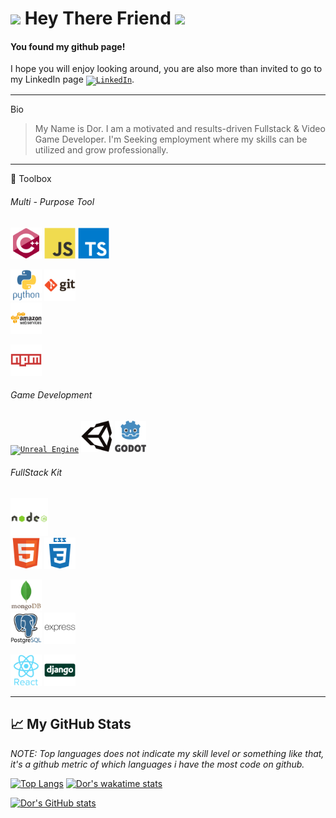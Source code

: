 # <img src="https://raw.githubusercontent.com/MartinHeinz/MartinHeinz/master/wave.gif" width="30px"> Hey There Friend <a href="https://github.com/Ckrcok?tab=followers"> <img src="https://img.shields.io/github/followers/Ckrcok?style=social" width="120px"></a><br>


#### You found my github page!

I hope you will enjoy looking around, you are also more than invited to go to my LinkedIn page <a href="https://www.linkedin.com/in/dorz/"><code><img src="https://cdn.worldvectorlogo.com/logos/linkedin-icon-2.svg" alt="LinkedIn" width="30" height="30"/></code></a>.
 
 
---
Bio

> My Name is Dor. I am a motivated and results-driven Fullstack & Video Game Developer. I'm Seeking employment where my skills can be utilized and grow professionally.


---

🧰 Toolbox

###### Multi - Purpose Tool
<code><a href="https://en.wikipedia.org/wiki/C%2B%2B"><img src="https://github.com/devicons/devicon/blob/master/icons/cplusplus/cplusplus-original.svg" alt="C++" width="50" height="50"/></a></code>
<code><a href="https://en.wikipedia.org/wiki/javascript"><img src="https://github.com/devicons/devicon/blob/master/icons/javascript/javascript-original.svg" alt="JavaScript" width="50" height="50"/></a></code>
<code><a href="https://en.wikipedia.org/wiki/TypeScript"><img src="https://github.com/devicons/devicon/blob/master/icons/typescript/typescript-original.svg" alt="TypeScipt" width="50" height="50"/></a></code>


<code><a href="https://en.wikipedia.org/wiki/Python_(programming_language)"><img src="https://github.com/devicons/devicon/blob/master/icons/python/python-original-wordmark.svg" alt="ExpressJS" width="50" height="50"/></a></code>
<code><a href="https://en.wikipedia.org/wiki/git"><img src="https://github.com/devicons/devicon/blob/master/icons/git/git-original-wordmark.svg" alt="Git" width="50" height="50"/></a></code>
<code><a href="https://en.wikipedia.org/wiki/Amazon_Web_Services">
<img src="https://github.com/devicons/devicon/blob/master/icons/amazonwebservices/amazonwebservices-original-wordmark.svg" alt="AWS" width="50" height="50"/></a></code>

<code><a href="https://en.wikipedia.org/wiki/Npm_(software)"><img src="https://github.com/devicons/devicon/blob/master/icons/npm/npm-original-wordmark.svg" alt="npm" width="50" height="50"/></a></code>



###### Game Development
<code><a href="https://en.wikipedia.org/wiki/Unreal_Engine"><img src="https://upload.wikimedia.org/wikipedia/commons/thumb/2/20/UE_Logo_Black_Centered.svg/800px-UE_Logo_Black_Centered.svg.png" alt="Unreal Engine" width="50" height="50"/></a></code>
<code><a href="https://en.wikipedia.org/wiki/Unity_(game_engine)"><img src="https://github.com/devicons/devicon/blob/master/icons/unity/unity-original.svg" alt="Unity" width="50" height="50"/></a></code>
<code><a href="https://en.wikipedia.org/wiki/Godot_(game_engine)"><img src="https://github.com/devicons/devicon/blob/master/icons/godot/godot-original-wordmark.svg" alt="Godot Engine" width="50" height="50"/></a></code>

###### FullStack Kit
<code><a href="https://en.wikipedia.org/wiki/nodejs"><img src="https://github.com/devicons/devicon/blob/master/icons/nodejs/nodejs-original-wordmark.svg" alt="NodeJS" width="60" height="60"/></a></code>
<code><a href="https://en.wikipedia.org/wiki/html5"> <img src="https://github.com/devicons/devicon/blob/master/icons/html5/html5-original.svg" alt="HTML" width="50" height="50"/></a></code>
<code><a href="https://en.wikipedia.org/wiki/CSS"><img src="https://github.com/devicons/devicon/blob/master/icons/css3/css3-plain-wordmark.svg" alt="CSS" width="50" height="50"/></a></code>

<code><a href="https://en.wikipedia.org/wiki/mongodb"><img src="https://github.com/devicons/devicon/blob/master/icons/mongodb/mongodb-original-wordmark.svg" alt="MongoDB" width="50" height="50"/></a></code>
<code><a href="https://en.wikipedia.org/wiki/postgresql">
<img src="https://github.com/devicons/devicon/blob/master/icons/postgresql/postgresql-original-wordmark.svg" alt="PostgreSQL" width="50" height="50"/></a></code>
<code><a href="https://en.wikipedia.org/wiki/Express.js"><img src="https://github.com/devicons/devicon/blob/master/icons/express/express-original-wordmark.svg" alt="ExpressJS" width="50" height="50"/></a></code>

<code><a href="https://en.wikipedia.org/wiki/React_(JavaScript_library)"><img src="https://github.com/devicons/devicon/blob/master/icons/react/react-original-wordmark.svg" alt="React" width="50" height="50"/></a></code>
<code><a href="https://en.wikipedia.org/wiki/Django_(web_framework)"><img src="https://github.com/devicons/devicon/blob/master/icons/django/django-original.svg" alt="Django" width="50" height="50"/></a></code>


---

## &#x1f4c8; My GitHub Stats

*NOTE: Top languages does not indicate my skill level or something like that, it's a github metric of which languages i have the most code on github.*


[![Top Langs](https://github-readme-stats.vercel.app/api/top-langs/?username=Ckrcok&langs_count=10&layout=compact&theme=dracula&show_icons=true)](https://github.com/Ckrcok)
[![Dor's wakatime stats](https://github-readme-stats.vercel.app/api/wakatime?username=@Ckrcok&layout=compact&langs_count=10&theme=dracula)](https://wakatime.com/@Ckrcok)


[![Dor's GitHub stats](https://github-readme-stats.vercel.app/api?username=Ckrcok&langs_count=10&theme=dracula&show_icons=true)](https://github.com/Ckrcok)
